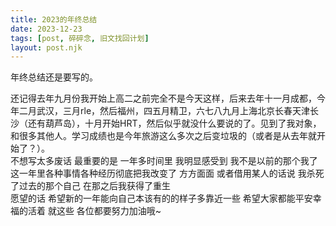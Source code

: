 ```yaml
---
title: 2023的年终总结
date: 2023-12-23
tags: [post, 碎碎念, 旧文找回计划]
layout: post.njk
---
```


年终总结还是要写的。  
<!--more-->
还记得去年九月份我开始上高二之前完全不是今天这样，后来去年十一月成都，今年二月武汉，三月rle，然后福州，四五月精卫，六七八九月上海北京长春天津长沙（还有葫芦岛），十月开始HRT，然后似乎就没什么要说的了。见到了我对象，和很多其他人。学习成绩也是今年旅游这么多次之后变垃圾的（或者是从去年就开始了？）。  
不想写太多废话 最重要的是 一年多时间里 我明显感受到 我不是以前的那个我了 这一年里各种事情各种经历彻底把我改变了 方方面面 或者借用某人的话说 我杀死了过去的那个自己 在那之后我获得了重生  
愿望的话 希望新的一年能向自己本该有的的样子多靠近一些 希望大家都能平安幸福的活着 就这些 各位都要努力加油哦~  
